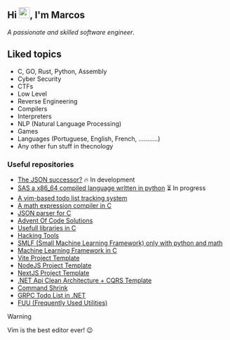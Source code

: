 
<h2>Hi <img width="25" src="https://raw.githubusercontent.com/kaueMarques/kaueMarques/master/hi.gif" />, I'm Marcos</h2>

_A passionate and skilled software engineer_.

## Liked topics

- C, GO, Rust, Python, Assembly
- Cyber Security
- CTFs
- Low Level
- Reverse Engineering
- Compilers
- Interpreters
- NLP (Natural Language Processing)
- Games
- Languages (Portuguese, English, French, ...........)
- Any other fun stuff in thecnology

### Useful repositories

* [The JSON successor?](https://github.com/marcos-venicius/evalset) 🔥 In development
* [SAS a x86_64 compiled language written in python](https://github.com/marcos-venicius/sas-language) ⏳ In progress
* [A vim-based todo list tracking system](https://github.com/marcos-venicius/wodo)
* [A math expression compiler in C](https://github.com/marcos-venicius/MCA)
* [JSON parser for C](https://github.com/marcos-venicius/cson)
* [Advent Of Code Solutions](https://github.com/marcos-venicius/aoc)
* [Usefull libraries in C](https://github.com/marcos-venicius/clibs)
* [Hacking Tools](https://github.com/marcos-venicius/hacking-tools)
* [SMLF (Small Machine Learning Framework) only with python and math](https://github.com/marcos-venicius/smlf)
* [Machine Learning Framework in C](https://github.com/marcos-venicius/ML-hello-world/)
* [Vite Project Template](https://github.com/marcos-venicius/devone-vite-template)
* [NodeJS Project Template](https://github.com/marcos-venicius/devone-node-template)
* [NextJS Project Template](https://github.com/marcos-venicius/devone-nextjs-template)
* [.NET Api Clean Architecture + CQRS Template](https://github.com/marcos-venicius/clean.architecture.template)
* [Command Shrink](https://github.com/marcos-venicius/command-shrink)
* [GRPC Todo List in .NET](https://github.com/marcos-venicius/grpc-todo-list-cli)
* [FUU (Frequently Used Utilities)](https://github.com/marcos-venicius/FUU)

> [!WARNING]
> Vim is the best editor ever! 😉
